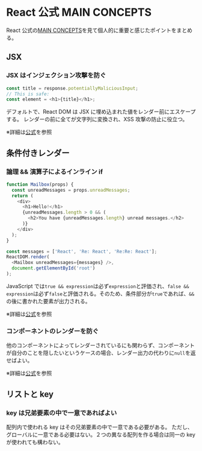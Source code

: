 # React 公式 MAIN CONCEPTS

React 公式の[MAIN CONCEPTS](https://ja.reactjs.org/docs/hello-world.html)を見て個人的に重要と感じたポイントをまとめる。

## JSX

### JSX はインジェクション攻撃を防ぐ

```js
const title = response.potentiallyMaliciousInput;
// This is safe:
const element = <h1>{title}</h1>;
```

デフォルトで、React DOM は JSX に埋め込まれた値をレンダー前にエスケープする。
レンダーの前に全てが文字列に変換され、XSS 攻撃の防止に役立つ。

※詳細は[公式](https://ja.reactjs.org/docs/introducing-jsx.html#jsx-prevents-injection-attacks)を参照

## 条件付きレンダー

### 論理 && 演算子によるインライン if

```js
function Mailbox(props) {
  const unreadMessages = props.unreadMessages;
  return (
    <div>
      <h1>Hello!</h1>
      {unreadMessages.length > 0 && (
        <h2>You have {unreadMessages.length} unread messages.</h2>
      )}
    </div>
  );
}

const messages = ['React', 'Re: React', 'Re:Re: React'];
ReactDOM.render(
  <Mailbox unreadMessages={messages} />,
  document.getElementById('root')
);
```

JavaScript では`true && expression`は必ず`expression`と評価され、`false && expression`は必ず`false`と評価される。そのため、条件部分が`true`であれば、`&&`の後に書かれた要素が出力される。

※詳細は[公式](https://ja.reactjs.org/docs/conditional-rendering.html#inline-if-with-logical--operator)を参照

### コンポーネントのレンダーを防ぐ

他のコンポーネントによってレンダーされているにも関わらず、コンポーネントが自分のことを隠したいというケースの場合、レンダー出力の代わりに`null`を返せばよい。

※詳細は[公式](https://ja.reactjs.org/docs/conditional-rendering.html#preventing-component-from-rendering)を参照

## リストと key

### key は兄弟要素の中で一意であればよい

配列内で使われる key はその兄弟要素の中で一意である必要がある。
ただし、グローバルに一意である必要はない。２つの異なる配列を作る場合は同一の key が使われても構わない。
